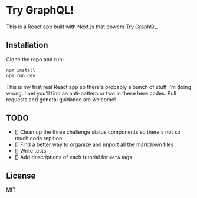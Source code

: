 # Try GraphQL!

This is a React app built with Next.js that powers [Try GraphQL](https://trygql.com).

## Installation

Clone the repo and run:

```bash
npm install
npm run dev
```

This is my first real React app so there's probably a bunch of stuff I'm doing wrong. I bet you'll find an anti-pattern or two in these here codes. Pull requests and general guidance are welcome!

## TODO

- [] Clean up the three challenge status components so there's not so much code repition
- [] Find a better way to organize and import all the markdown files
- [] Write tests
- [] Add descriptions of each tutorial for `meta` tags

## License

MIT
